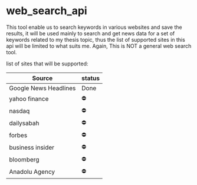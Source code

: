 # web_search_api



This tool enable us to search keywords in various websites and save the results, it will be used mainly to search and get news data for a set of keywords related to my thesis topic, thus the list of supported sites in this api will be limited to what suits me.
Again, This is NOT a general web search tool.

list of sites that will be supported:


Source | status
-------|-------
Google News Headlines | Done
yahoo finance | :no_entry:
nasdaq | :no_entry:
dailysabah | :no_entry:
forbes | :no_entry:
business insider | :no_entry:
bloomberg | :no_entry:
Anadolu Agency | :no_entry:



